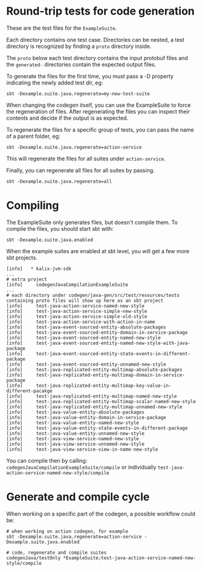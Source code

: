# Round-trip tests for code generation

These are the test files for the `ExampleSuite`.

Each directory contains one test case. Directories can be nested, a test directory is recognized by finding a `proto`
directory inside.

The `proto` below each test directory contains the input protobuf files and the `generated-` directories contain the
expected output files. 

To generate the files for the first time, you must pass a -D property indicating the newly added test dir, eg:

```shell 
sbt -Dexample.suite.java.regenerate=my-new-test-suite
```

When changing the codegen itself, you can use the ExampleSuite to force the regeneration of files. 
After regenerating the files you can inspect their contents and decide if the output is as expected. 

To regenerate the files for a specific group of tests, you can pass the name of a parent folder, eg:

```shell 
sbt -Dexample.suite.java.regenerate=action-service
```

This will regenerate the files for all suites under `action-service`.

Finally, you can regenerate all files for all suites by passing.

```shell 
sbt -Dexample.suite.java.regenerate=all
```

# Compiling

The ExampleSuite only generates files, but doesn't compile them.
To compile the files, you should start sbt with:

```shell
sbt -Dexample.suite.java.enabled 
```

When the example suites are enabled at sbt level, you will get a few more sbt projects.

```shell
[info]   * kalix-jvm-sdk
...
# extra project 
[info]     codegenJavaCompilationExampleSuite
... 
# each directory under codegen/java-gen/src/test/resources/tests containing proto files will show up here as an sbt project
[info]     test-java-action-service-named-new-style
[info]     test-java-action-service-simple-new-style
[info]     test-java-action-service-simple-old-style
[info]     test-java-action-service-with-action-in-name
[info]     test-java-event-sourced-entity-absolute-packages
[info]     test-java-event-sourced-entity-domain-in-service-package
[info]     test-java-event-sourced-entity-named-new-style
[info]     test-java-event-sourced-entity-named-new-style-with-java-package
[info]     test-java-event-sourced-entity-state-events-in-different-package
[info]     test-java-event-sourced-entity-unnamed-new-style
[info]     test-java-replicated-entity-multimap-absolute-packages
[info]     test-java-replicated-entity-multimap-domain-in-service-package
[info]     test-java-replicated-entity-multimap-key-value-in-different-pacakge
[info]     test-java-replicated-entity-multimap-named-new-style
[info]     test-java-replicated-entity-multimap-scalar-named-new-style
[info]     test-java-replicated-entity-multimap-unnamed-new-style
[info]     test-java-value-entity-absolute-packages
[info]     test-java-value-entity-domain-in-service-package
[info]     test-java-value-entity-named-new-style
[info]     test-java-value-entity-state-events-in-different-package
[info]     test-java-value-entity-unnamed-new-style
[info]     test-java-view-service-named-new-style
[info]     test-java-view-service-unnamed-new-style
[info]     test-java-view-service-view-in-name-new-style

```

You can compile then by calling: `codegenJavaCompilationExampleSuite/compile` or individually `test-java-action-service-named-new-style/compile`

# Generate and compile cycle

When working on a specific part of the codegen, a possible workflow could be:


```shell
# when working on action codegen, for example
sbt -Dexample.suite.java.regenerate=action-service -Dexample.suite.java.enabled 

# code, regenerate and compile suites
codegenJava/testOnly *ExampleSuite;test-java-action-service-named-new-style/compile
```